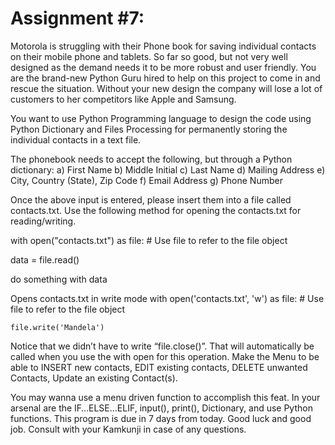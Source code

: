 # Assignment #7:
 
Motorola is struggling with their Phone book for saving individual contacts on their mobile phone and tablets. So far so good, but not very well designed as the demand needs it to be more robust and user friendly. You are the brand-new Python Guru hired to help on this project to come in and rescue the situation. Without your new design the company will lose a lot of customers to her competitors like Apple and Samsung.
 
You want to use Python Programming language to design the code using Python Dictionary and Files Processing for permanently storing the individual contacts in a text file.
 
The phonebook needs to accept the following, but through a Python dictionary:
a) 	First Name
b)	Middle Initial
c) 	Last Name
d)	Mailing Address
e)	City, Country (State), Zip Code
f)  	Email Address
g) 	Phone Number
 
Once the above input is entered, please insert them into a file called contacts.txt. Use the following method for opening the contacts.txt for reading/writing.
 
with open("contacts.txt") as file: # Use file to refer to the file object
 
   data = file.read()
 
   do something with data
 
Opens contacts.txt in write mode
with open('contacts.txt', 'w') as file:  # Use file to refer to the file object
 
	file.write('Mandela')
 
Notice that we didn’t have to write “file.close()”. That will automatically be called when you use the with open for this operation.
Make the Menu to be able to INSERT new contacts, EDIT existing contacts, DELETE unwanted Contacts, Update an existing Contact(s).
 
You may wanna use a menu driven function to accomplish this feat. In your arsenal are the IF…ELSE…ELIF, input(), print(), Dictionary, and use Python functions.
 This program is due in 7 days from today. Good luck and good job. Consult with your Kamkunji in case of any questions.
 
